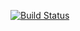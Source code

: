 [![Build Status](https://travis-ci.org/ericowens/pecs.owens.fyi.svg?branch=master)](https://travis-ci.org/ericowens/pecs.owens.fyi)